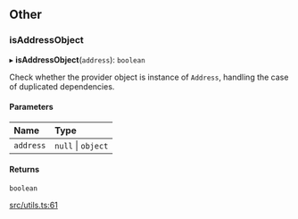 ## Other

### isAddressObject

▸ **isAddressObject**(`address`): `boolean`

Check whether the provider object is instance of `Address`,
handling the case of duplicated dependencies.

#### Parameters

| Name      | Type               |
| :-------- | :----------------- |
| `address` | `null` \| `object` |

#### Returns

`boolean`

[src/utils.ts:61](https://github.com/Cyace84/everscale-inpage-provider/blob/14e397c/src/utils.ts#L61)
